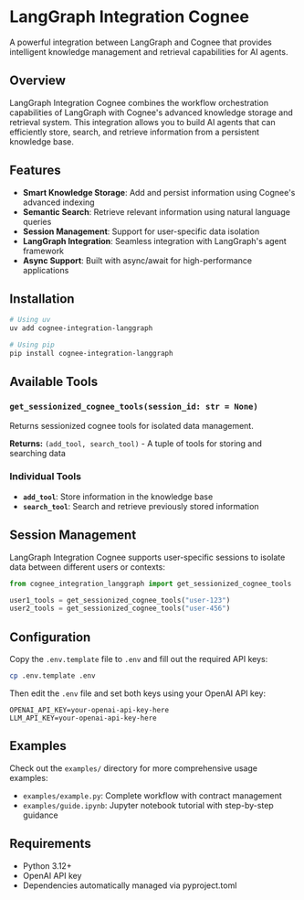 # LangGraph Integration Cognee

A powerful integration between LangGraph and Cognee that provides intelligent knowledge management and retrieval capabilities for AI agents.

## Overview

LangGraph Integration Cognee combines the workflow orchestration capabilities of LangGraph with Cognee's advanced knowledge storage and retrieval system. This integration allows you to build AI agents that can efficiently store, search, and retrieve information from a persistent knowledge base.

## Features

- **Smart Knowledge Storage**: Add and persist information using Cognee's advanced indexing
- **Semantic Search**: Retrieve relevant information using natural language queries
- **Session Management**: Support for user-specific data isolation
- **LangGraph Integration**: Seamless integration with LangGraph's agent framework
- **Async Support**: Built with async/await for high-performance applications

## Installation

```bash
# Using uv
uv add cognee-integration-langgraph

# Using pip
pip install cognee-integration-langgraph
```

## Available Tools

### `get_sessionized_cognee_tools(session_id: str = None)`
Returns sessionized cognee tools for isolated data management.

**Returns:** `(add_tool, search_tool)` - A tuple of tools for storing and searching data

### Individual Tools
- **`add_tool`**: Store information in the knowledge base
- **`search_tool`**: Search and retrieve previously stored information

## Session Management

LangGraph Integration Cognee supports user-specific sessions to isolate data between different users or contexts:

```python
from cognee_integration_langgraph import get_sessionized_cognee_tools

user1_tools = get_sessionized_cognee_tools("user-123")
user2_tools = get_sessionized_cognee_tools("user-456")
```

## Configuration

Copy the `.env.template` file to `.env` and fill out the required API keys:

```bash
cp .env.template .env
```

Then edit the `.env` file and set both keys using your OpenAI API key:

```env
OPENAI_API_KEY=your-openai-api-key-here
LLM_API_KEY=your-openai-api-key-here
```

## Examples

Check out the `examples/` directory for more comprehensive usage examples:

- `examples/example.py`: Complete workflow with contract management
- `examples/guide.ipynb`: Jupyter notebook tutorial with step-by-step guidance

## Requirements

- Python 3.12+
- OpenAI API key
- Dependencies automatically managed via pyproject.toml